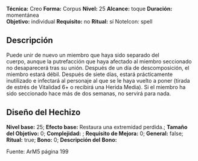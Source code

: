 
**Técnica:** Creo
**Forma:** Corpus
**Nivel:** 25
**Alcance:** toque 
**Duración:** momentánea  
**Objetivo:** individual
**Requisito:** no
**Ritual:** sí
NoteIcon: spell




## Descripción 
<p>Puede unir de nuevo un miembro que haya sido separado del cuerpo, aunque la putrefacción que haya afectado al miembro seccionado no desaparecerá tras su unión. Después de un día de descomposición, el miembro estará débil. Después de siete días, estará prácticamente inutilizado e infectará al personaje al que se le haya vuelto a poner (tirada de estrés de Vitalidad 6+ o recibirá una Herida Media). Si el miembro ha sido seccionado hace más de dos semanas, no servirá para nada.</p>

## Diseño del Hechizo 

**Nivel base:** 25; **Efecto base:** Restaura una extremidad perdida.;  **Tamaño del **Objetivo:**** 0; **Complejidad:** ; **Requisito de Mejora:** 0; **General:** false; **Ritual:** true; **Bono:** 0; **Descripción del** **Bono:** 

Fuente: ArM5 página 199